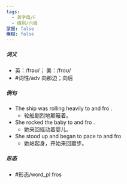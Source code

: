 ```yaml
---
tags:
  - 首字母/F
  - 级别/六级
掌握: false
模糊: false
---
```

##### 词义
- 英：/frəʊ/； 美：/froʊ/
- #词性/adv  向那边；向后
##### 例句
- The ship was rolling heavily to and fro .
	- 轮船剧烈地颠簸着。
- She rocked the baby to and fro .
	- 她来回摇动着婴儿。
- She stood up and began to pace to and fro
	- 她站起身，开始来回踱步。
##### 形态
- #形态/word_pl fros
